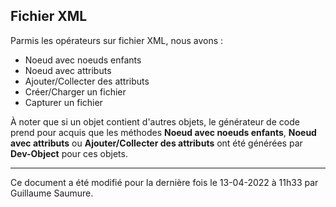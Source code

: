 ## Fichier XML ##

Parmis les opérateurs sur fichier XML, nous avons :

- Noeud avec noeuds enfants
- Noeud avec attributs
- Ajouter/Collecter des attributs
- Créer/Charger un fichier
- Capturer un fichier

À noter que si un objet contient d'autres objets, le générateur de code prend pour acquis que les méthodes **Noeud avec noeuds enfants**, **Noeud avec attributs** ou **Ajouter/Collecter des attributs** ont été générées par **Dev-Object** pour ces objets.

--------------------------------------------------------------------------------------------

Ce document a été modifié pour la dernière fois le 13-04-2022 à 11h33 par Guillaume Saumure. 














